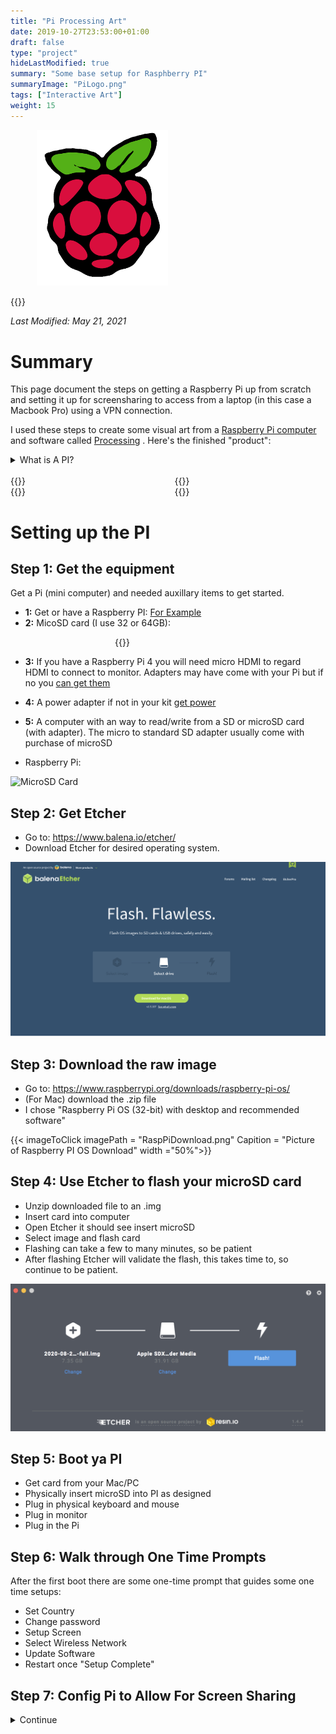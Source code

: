 ```yaml
---
title: "Pi Processing Art"
date: 2019-10-27T23:53:00+01:00
draft: false
type: "project"
hideLastModified: true
summary: "Some base setup for Rasphberry PI"
summaryImage: "PiLogo.png"
tags: ["Interactive Art"]
weight: 15
---
```



<div class="columns">
    <div class="column is-4"></div>
    <div class="column is-4">
       <img src="raspberry-pi-icon-png-0.jpg" alt="Raspberry Pi" style="width:50%">
    </div>
<div class="column is-4"></div>
</div>

  {{<imageToClick imagePath = "RaspberryPIArtCollage.jpg" Capition = "Example That Expands"  width ="50%" >}}


*Last Modified: May 21, 2021*

# Summary 

This page document the steps on getting a Raspberry Pi up from scratch and setting it up for screensharing to access from a laptop (in this case a Macbook Pro) using a VPN connection.

I used these steps to create some visual art from a [Raspberry Pi computer](https://en.wikipedia.org/wiki/Raspberry_Pi) and software called [Processing](https://processing.org/) . Here's the finished "product":

<details><summary>What is A PI?</summary>
&nbsp

[Raspberry Pis](https://en.wikipedia.org/wiki/Raspberry_Pi) (aka "Pis") are small and inexpensive computers that have a variety uses including teaching computing, IoT, and art. Because of there small size and low cost they Pis are perfect for creating and curating interative art. 

</details>
&nbsp





<div class="columns">
    <div class="column is-6">
            {{<imageToClick imagePath = "IMG_0077.png" Capition = "Example That Expands"  width = "100%" resize = "1000x800" >}}
    </div>
    <div class="column is-6">
        {{<imageToClick imagePath = "IMG_0083.png" Capition = "Example That Expands"  width ="100%" resize = "600x400"  >}}
    </div>
</div>

<div class="columns">
    <div class="column is-6">
            {{<imageToClick imagePath = "IMG_0078.png" Capition = "Example That Expands"  width ="100%" resize = "600x400" >}}
    </div>
    <div class="column is-6">
        {{<imageToClick imagePath = "IMG_0079.png" Capition = "Example That Expands"  width ="100%" resize = "600x400">}}
    </div>
</div>


# Setting up the PI


## Step 1: Get the equipment

Get a Pi (mini computer) and needed auxillary items to get started. 

* **1:** Get or have a Raspberry PI: [For Example](https://www.raspberrypi.org/products/raspberry-pi-4-model-b/?variant=raspberry-pi-4-model-b-4gb)
* **2:** MicoSD card (I use 32 or 64GB): 
         
<div class="columns">
    <div class="column is-4"></div>
    <div class="column is-5">
     {{<imageToClick imagePath = "MicroSdCardv2.jpg" Capition = "MicroSD Card"  width ="50%">}}
    </div>
<div class="column is-5"></div>
</div>

* **3:** If you have a Raspberry Pi 4 you will need micro HDMI to regard HDMI to connect to monitor. Adapters may have come with your Pi but if no you [can get them](https://www.amazon.com/gp/product/B00B2HORKE/ref=ppx_yo_dt_b_asin_title_o00_s00?ie=UTF8&psc=1) 
* **4:** A power adapter if not in your kit [get power](https://www.amazon.com/Raspberry-Power-Supply-USB-C-Listed/dp/B07W8XHMJZ/ref=sr_1_4?crid=224A2MQZYOJNJ&dchild=1&keywords=raspberry%2Bpi%2B4%2Badapter&qid=1613622754&sprefix=raspb%2Caps%2C182&sr=8-4&th=1)
* **5:** A computer with an way to read/write from a SD or microSD card (with adapter). The micro to standard SD adapter usually come with purchase of microSD 




* Raspberry Pi:

<img src="RaspberryPIPluggedIn.png" alt="MicroSD Card" style="width:600px"></a>

## Step 2: Get Etcher

* Go to: https://www.balena.io/etcher/
* Download Etcher for desired operating system.

<img src="Etcher.png" alt="Picture of Etcher Website" style="width:600px"></a><p>

## Step 3: Download the raw image

* Go to: https://www.raspberrypi.org/downloads/raspberry-pi-os/
* (For Mac) download the .zip file
* I chose "Raspberry Pi OS (32-bit) with desktop and recommended software"

{{< imageToClick imagePath = "RaspPiDownload.png" Capition = "Picture of Raspberry PI OS Download"  width ="50%">}}



## Step 4: Use Etcher to flash your microSD card

* Unzip downloaded file to an .img
* Insert card into computer
* Open Etcher it should see insert microSD
* Select image and flash card
* Flashing can take a few to many minutes, so be patient
* After flashing Etcher will validate the flash, this takes time to, so continue to be patient.

<img src="EtcherFlash.png" alt="Picture of Raspberry PI OS Download" style="width:600px"></a><p>

## Step 5: Boot ya PI

* Get card from your Mac/PC
* Physically insert microSD into PI as designed
* Plug in physical keyboard and mouse
* Plug in monitor
* Plug in the Pi

## Step 6: Walk through One Time Prompts

After the first boot there are some one-time prompt that guides some one time setups:
* Set Country
* Change password
* Setup Screen
* Select Wireless Network
* Update Software
* Restart once "Setup Complete"

## Step 7: Config Pi to Allow For Screen Sharing 




<details><summary>Continue</summary>


### **Get to *Raspberry PI Config*:**


From top left PI menu: PI -> Preferences -> Raspberry PI Config

{{< imageToClick imagePath = "turnOnVnc.png" Capition = "Raspbery PI Configuration"  width ="50%">}}


**Turn VNC from GUI:**

From new window go to Interfaces tab. Flip the VNC toggle to "enabled".

{{< imageToClick imagePath = "turnOnVNCServer.png" Capition = "Turn On VNC Server"  width ="50%">}}

**Setup remote user**

Open VNC Software from top right corner. Go to "User and Permissions"

{{< imageToClick imagePath = "setVNCUserName.png" Capition = "Set up VNC user"  width ="50%">}}

**Setup remote password**

You have to setup a password to connect remotely - such as with Mac. 

If you don't set a password you won't be able to connect. So, set a password (remember it):

{{< imageToClick imagePath = "setVNCpassword.png" Capition = "Set VNC Password"  width ="50%">}}

Make sure to set a password for MAC "Go To Server"

Open the command line and run:

{{< code language="term" >}}
sudo raspi-config
{{< /code >}}

</details>




